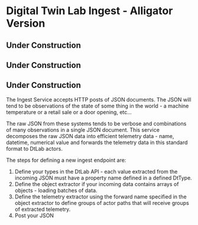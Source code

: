 # Digital Twin Lab Ingest - Alligator Version

## Under Construction

## Under Construction

## Under Construction

The Ingest Service accepts HTTP posts of JSON documents.  The JSON will
tend to be observations of the state of some thing in the world - a machine
temperature or a retail sale or a door opening, etc...

The raw JSON from these systems tends to be verbose and combinations of many
observations in a single JSON document.  This service decomposes the raw JSON
data into efficient telemetry data - name, datetime, numerical value and
forwards the telemetry data in this standard format to DtLab actors.

The steps for defining a new ingest endpoint are:

1. Define your types in the DtLab API - each value extracted from the incoming JSON must have a property name defined in a defined DtType.
2. Define the object extractor if your incoming data contains arrays of objects - loading batches of data.
3. Define the telemetry extractor using the forward name specified in the object extractor to define groups of actor paths that will receive groups of extracted telemetry. 
4. Post your JSON
